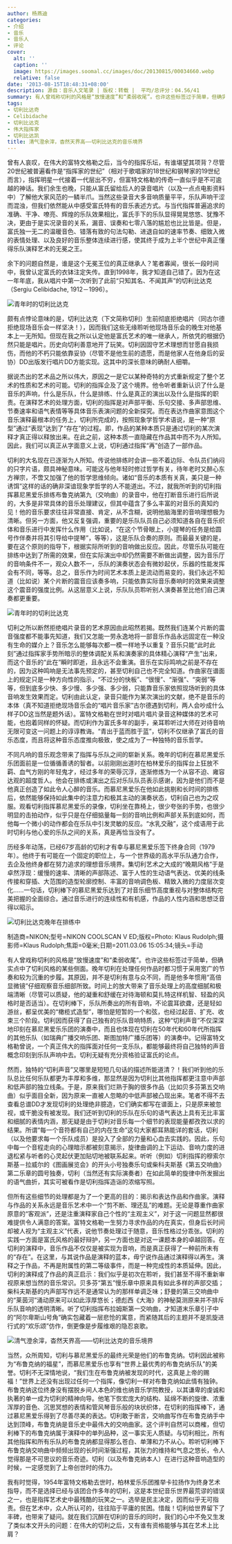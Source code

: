 ```yaml
---
author: 杨燕迪
categories:
- 介绍
- 音乐
- 音乐人
- 评论
cover:
  alt: ''
  caption: ''
  image: https://images.soomal.cc/images/doc/20130815/00034660.webp
  relative: false
date: '2013-08-15T18:48:31+08:00'
description: 源自：音乐人文笔录 | 版权：转载 |  平均/总评分：04.56/41
summary: 有人曾戏称切利的风格是“放慢速度”和“柔弱收尾”。也许这些标签过于简单，但确实点中了切利风格的某些侧面。晚年切利在处理任何作品时都习惯于采用宽广的节奏和较为沉重的步履。其原因，并不是切利有意与众不同，而是他多年惯用“高倍显微镜”仔细观察音乐细部所致……
tags:
- 切利比达奇
- Celibidache
- 切利比达克
- 伟大指挥家
- 切利比达凯
title: 清气澄余滓，杳然天界高――切利比达克的音乐境界
---
```


曾有人哀叹，在伟大的富特文格勒之后，当今的指挥乐坛，有谁堪望其项背？尽管20世纪被普遍看作是“指挥家的世纪”（相对于歌唱家的18世纪和钢琴家的19世纪而言），指挥明星一代接着一代层出不穷，但富特文格勒的传奇一直似乎是不可逾越的神话。我们余生也晚，只能从富氏留给后人的录音唱片（以及一点点电影资料中）了解他大家风范的一鳞半爪。当然这些录音大多音响质量平平，乐队声响干涩而混浊，但我们依然能从中感受富氏特有的音乐表述方式。与当代指挥普遍追求的准确、干净、嘹亮、辉煌的乐队效果相比，富氏手下的乐队显得晃晃悠悠、犹豫不决，更由于是实况录音的关系，漏音、误奏和七零八落的尴尬也比比皆是。但是，富氏独一无二的温暖音色、错落有致的句法勾勒、进退自如的速率节奏、细致入微的表情处理、以及良好的音乐整体连续进行感，使其终于成为上半个世纪中真正懂得乐队演释艺术的无冕之王。

余下的问题自然是，谁是这个无冕王位的真正继承人？笔者寡闻，很长一段时间中，我曾认定富氏的衣钵注定失传。直到1998年，我才知道自己错了。因为在这一年年底，我从唱片中第一次听到了此前“只知其名、不闻其声”的切利比达克（Sergiu Celibidache, 1912－1996）。

![青年时的切利比达克](https://images.soomal.cc/images/doc/20130815/00034657.webp)





颇有点悖论意味的是，切利比达克（下文简称切利）生前彻底拒绝唱片（同古尔德拒绝现场音乐会一样坚决！），因而我们这些无缘聆听他现场音乐会的晚生对他基本上一无所知。但现在我之所以认定他是富氏艺术的唯一继承人，所依凭的根据仍然只能是唱片。历史向切利善意地开了玩笑。切利因固守艺术理想而甘愿自我损伤，而他的不朽只能依靠妥协（尽管不是他生前的遗愿，而是他家人在他身后的妥协）DD出版发行唱片DD方能实现。这其中的深长意味的确耐人细嚼。

据说杰出的艺术品之所以伟大，原因之一是它以某种奇特的方式重新规定了整个艺术的性质和艺术的可能。切利的指挥企及了这个境界。他令听者重新认识了什么是音乐的声响，什么是乐队，什么是排练、什么是真正的演出以及什么是指挥的职责。在演释艺术的处理方面，切利的指挥是对声部平衡、乐句交接、多声部思维、节奏速率和语气表情等等具体音乐表演问题的全新探究。而在表达作曲家意图这个音乐演释最根本的任务上，切利所完成的，按照现象学哲学术语说，是一种“原型”通过“表现”达到了“存在”的过程。即，作品的某种本质只是通过切利的某次演释才真正得以释放出来。在此之前，这种本质一直隐藏在作品其中而不为人所知。因此，我们可以真正从字面意义上说，切利通过指挥“再”创造了一部作品。

切利的大名现在已逐渐为人所知。传说他排练时会讲一些不着边际、令队员们纳闷的只字片语，颇具神秘意味。可能这与他年轻时修过哲学有关，待年老时又醉心东方禅宗，不啻又加强了他的哲学思维倾向。诸如“音乐的本质有关真，美只是一种诱饵”这样的话的确非深谙现象学哲学的人不能道出。不过，就我所听到的切利指挥慕尼黑爱乐排练布鲁克纳第九（交响曲）的录音中，他在打断音乐进行后所说的，大多是非常具体的音乐处理建议，但其中蕴含了多么丰富的对音乐的真知灼见！他的音乐要求往往非常直接、肯定，从不含糊，说明他脑海里的音响理想极为清晰。但另一方面，他又反复强调，重要的是乐队队员自己必须知道各自在音乐织体和音乐进行中发挥什么作用（比如说，“在这个节骨眼上，小提琴的任务是给圆号作伴奏并将其引导给中提琴”，等等），这是乐队合奏的原则。而最最关键的是，要在这个原则的指导下，根据实际所听到的音响做出反应。因此，尽管乐队可能在排练中达到了所需的效果，但在实际演出中却仍然需要不断做出调整，因为音乐厅的音响条件不一，观众人数不一，乐队的演奏状态会有微妙起伏，乐器的性能发挥会有不同，等等。总之，音乐作为时间艺术本质上是流动而易变的，我们永远不知道（比如说）某个片断的震音应该奏多响，只能依靠实际音乐奏响时的效果来调整这个震音的强度比例。从这层意义上说，乐队队员聆听别人演奏甚至比他们自己演奏都更重要。

![青年时的切利比达克](https://images.soomal.cc/images/doc/20130815/00034658.webp)





切利之所以断然拒绝唱片录音的艺术原因由此昭然若揭。既然我们连某个片断的震音强度都不能事先知道，我们又怎能一劳永逸地将一部音乐作品永远固定在一种没有生命的媒介上？音乐怎么能够每次都一模一样地予以重复？音乐只能“此时此刻”通过指挥家手势所暗示的整体调配关系和演奏家的具体精心演释“产生”出来，而这个音乐的“此在”瞬时即逝，且永远不会重演。音乐在实际鸣响之前是不存在的，因为这种鸣响是无法事先预定的，甚至切利自己也不完全知道。作曲家在谱面上的规定只是一种方向性的指示，“不过分的快板”、“很慢”、“渐强”、“突弱”等等，但到底多少快、多少慢、多少强、多少弱，只能靠音乐家依照现场听到的具体音响发生效果而定。切利由此认定，录音只能作为某次演出的文献，绝不是音乐的本体（真不知道拒绝现场音乐会的“唱片音乐家”古尔德遇到切利，两人会吵成什么样子DD这当然是题外话）。富特文格勒在世时对唱片唱片录音这种媒体的艺术可能，也抱着同样的怀疑。而切利作为富氏多年的副手，亲耳聆听过大师在对待音响无限可变这一问题上的谆谆教诲。“青出于蓝而胜于蓝”，切利不仅继承了富氏的音乐态度，而且将这种音乐态度推向极致，使之成为了一种独特的音乐哲学。

不同凡响的音乐观念带来了指挥与乐队之间的崭新关系。晚年的切利在慕尼黑爱乐乐团面前是一位循循善诱的智者。以前刚刚出道时在柏林爱乐的指挥台上狂放不羁、血气方刚的年轻鬼才，经过多年的荣辱沉浮，逐渐修炼为一个从容不迫、雍容达观的超度哲人。他会在排练或演出之后对乐队队员表示感谢，因为是他们而不是他真正创造了如此令人心醉的音乐。而慕尼黑爱乐在他如此挑剔和长时间的排练后，依然能够保持如此集中的注意力和极其主动的演奏状态，切利自己也为之叹服。观看切利指挥慕尼黑爱乐的录像，切利坐在靠椅上，很少夸张的手势，也很少明显的击拍动作，似乎只是在仔细掂量每一刻的音响比例和声部关系到底如何，而他每一个微小的动作都会在乐队中引发灵敏的反应。“水乳交融”，这个成语用于此时切利与他心爱的乐队之间的关系，真是再恰当没有了。

历经多年动荡，已经67岁高龄的切利才有幸与慕尼黑爱乐签下终身合同（1979年）。他终于有可能在一个固定的职位上，与一个世界级的高水平乐队通力合作，去企及他终身都在努力追求的理想音乐境界。集切利艺术之大成的“晚期风格”于是卓然浮现：缓慢的速率、清晰的声部陈述、富于人性的生动语气表达、优美的线条传接和穿插、大范围的造型轮廓控制、丰富的音响调色板、精致入微的力度层次变化……一句话，切利棒下的慕尼黑爱乐达到了对音乐细节高度重视与对整体结构完美把握的全面综合。通过音乐进行的连续性和有机感，作品的人性内涵和思想泛音得以昭示。

![切利比达克晚年在排练中](https://images.soomal.cc/images/doc/20130815/00034659.webp)

制造商=NIKON;型号=NIKON COOLSCAN V ED;版权=Photo: Klaus Rudolph;摄影师=Klaus Rudolph;焦距=0毫米;日期=2011.03.06 15:05:34;镜头=手动



有人曾戏称切利的风格是“放慢速度”和“柔弱收尾”。也许这些标签过于简单，但确实点中了切利风格的某些侧面。晚年切利在处理任何作品时都习惯于采用宽广的节奏和较为沉重的步履。其原因，并不是切利有意与众不同，而是他多年惯用“高倍显微镜”仔细观察音乐细部所致。时间上的放大带来了音乐处理上的高度细腻和极端清晰（尽管可以质疑，他的凝重和舒缓在对待海顿和莫扎特这样机智、轻盈的风格时是否适当）。在切利棒下，乐队所奏出的所有音响，不论震耳欲聋，还是轻如游丝，都呈优美的“橄榄式造型”，哪怕是短暂的一个和弦，也经过起音、扩充、收束三个阶段。切利因而获得了自己独有的乐队音响特质，这种“切利声音”不仅深深地印刻在慕尼黑爱乐乐团的演奏中，而且也体现在切利在50年代和60年代所指挥的其他乐队（如瑞典广播交响乐团、斯图加特广播乐团等）的演奏中。记得富特文格勒曾说，一个真正伟大的指挥面对任何一支乐队，都能够最终将自己独特的声音概念印刻到乐队声响中去。切利无疑有充分资格验证富氏的论点。

然而，独特的“切利声音”又哪里是短短几句话的描述所能道清？！我们听到他的乐队总比任何乐队都更为丰厚和多维，那显然是因为切利比其他指挥都更注意中声部和低声部的独立线条。于是，原来我们烂熟于胸的很多作品（比如贝多芬第五交响曲）似乎面目全新，因为原来一直被人忽略的中低声部被凸现出来。笔者不得不去查看总谱DD才发现切利的处理绝非臆造，它们确实都写在谱面上，只是原来被忽视，或干脆没有被发现。我们还听到切利的乐队在乐句的语气表达上具有无比丰富和细腻的表情内涵，那无疑是由于切利对音乐每一个细节的表现能量都孜孜以求的结果。所谓“每一个音符都有自己的内在生命”这句大家都耳熟能详的套话，切利（以及他要求每一个乐队成员）是投入了全部的力量和心血去实践的。因此，乐句中每一个音程走向的心理暗示都被刻意揭示，旋律曲调的上下运动、音响力度的进退松紧与听者的心灵起伏更加贴切地被联系起来。听听（例如）切利指挥的穆索尔斯基－拉威尔的《图画展览会》的开头小号独奏乐句或柴科夫斯基《第五交响曲》第二乐章的圆号独奏，切利（当然还有实际演奏者）在如此简单的旋律中所发掘出的语气曲折，其实可被看作是切利指挥造诣的浓缩写照。

但所有这些细节的处理都是为了一个更高的目的：揭示和表达作品和作曲家。演释与作品的关系永远是音乐艺术中一个“剪不断、理还乱”的难题。无论是尊重作曲家原意的“客观派”，还是注重演释家自己个性的“主观主义”，对于这一问题显然都很难提供令人满意的答案。富特文格勒一生努力寻求作品的内在真实，但身后长时间却被人视为“主观主义”代表，说他节奏处理过于随意，音乐性格过分乖张。切利的实践一方面是富氏风格的最好辩护，另一方面也是对这一课题本身的卓越回答。在切利的演释中，音乐作品不仅仅是被实现为音响，而是真正获得了一种前所未有的“存在”。在这里，与其说作品是演释的蓝本，毋宁说作品通过演释得以再生。演释之于作品，不再是附属性的第二等级事件，而是一种完成性的本质延伸。因此，切利的演释成了作品的真正启示：我们似乎是初次在聆听，我们甚至不得不重新审视原来想当然的音乐常识。贝多芬“第五”慢乐章中原来具有如此多样的声部交插；柴科夫斯基的内声部写作远不是通常认为的那样单调乏味；舒曼的第三交响曲中的“莱茵河”涌动原来可以如此淳厚悠长；德彪西《大海》的神秘莫测原来并不排斥乐队音响的透明清晰。听了切利指挥布拉姆斯第一交响曲，才知道末乐章引子中的“阿尔卑斯山号角”确实包藏着一层悲怆的寓意，而紧随其后的主题并不是凯旋进行式的“欢乐颂”仿作，倒更像是步履维艰的隐忍哀歌。

![清气澄余滓，杳然天界高――切利比达克的音乐境界](https://images.soomal.cc/images/doc/20130815/00034660.webp)





当然，众所周知，切利与慕尼黑爱乐的最终光荣是他们的布鲁克纳。切利因此被称为“布鲁克纳的福星”，而慕尼黑爱乐也享有“世界上最优秀的布鲁克纳乐队”的美誉。切利不无深情地说，“我们生在布鲁克纳被发现的时代，这真是上帝的赐福！”世界上还没有出现过任何一个指挥，像切利一样对布鲁克纳如此情有独钟。布鲁克纳这位终身没有摆脱乡间人本色的维也纳音乐学院教授，以其谦卑的虔诚和执著的单一成为切利的精神向导。他笔下恢宏庞大的结构、延绵不断的旋律、浓重浑厚的音色、沉思冥想的表情和管风琴音乐般的块状织体，在切利的指挥棒下，通过慕尼黑爱乐得到了尽善尽美的表达。切利敢于断言，交响曲写作在布鲁克纳手中达到顶峰，布鲁克纳是音乐史中最伟大的交响曲家。这个评判自然可以商榷，但切利棒下的布鲁克纳属于演释中的单列品种，这一事实无人质疑。与切利相比，所有其他指挥和所有乐队的布鲁克纳都显得那么苍白、单薄和力不从心。聆听切利棒下布鲁克纳交响曲中频频出现的长时间渐强过程，其张力的维持和气息之悠长，令人觉得那是不可思议的音乐奇迹。切利（以及布鲁克纳本人）在进行这种音响造型的时候，一定感觉到了上帝创世时的伟力。

我有时觉得，1954年富特文格勒去世时，柏林爱乐乐团推举卡拉扬作为终身艺术指导，而不是选择已经与该团合作多年的切利，这是本世纪音乐世界最荒谬的错误之一，也是指挥艺术史中最残酷的玩笑之一。选举是民主决定，因而似乎无可指责。但在艺术中，众人所认可的，往往陷于平庸的贫困。惜哉！切利给世界留下了丰碑，也带来了疑问。就在我们沉醉在切利的音乐的同时，我们的心中不免又生发了类似本文开头的问题：在伟大的切利之后，又有谁有资格能够与其在艺术上比肩？
